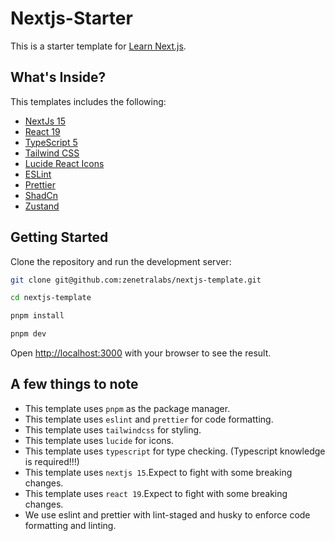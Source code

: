# Nextjs-Starter

This is a starter template for [Learn Next.js](https://nextjs.org/learn).

## What's Inside?

This templates includes the following:

- [NextJs 15](https://nextjs.org/)
- [React 19](https://reactjs.org/)
- [TypeScript 5](https://www.typescriptlang.org/)
- [Tailwind CSS](https://tailwindcss.com/)
- [Lucide React Icons](lucide.dev/icons/)
- [ESLint](https://eslint.org/)
- [Prettier](https://prettier.io/)
- [ShadCn](https://ui.shadcn.com/)
- [Zustand](https://zustand.surge.sh/)

## Getting Started

Clone the repository and run the development server:

```bash
git clone git@github.com:zenetralabs/nextjs-template.git

cd nextjs-template

pnpm install

pnpm dev
```

Open [http://localhost:3000](http://localhost:3000) with your browser to see the result.

## A few things to note

- This template uses `pnpm` as the package manager.
- This template uses `eslint` and `prettier` for code formatting.
- This template uses `tailwindcss` for styling.
- This template uses `lucide` for icons.
- This template uses `typescript` for type checking. (Typescript knowledge is required!!!)
- This template uses `nextjs 15`.Expect to fight with some breaking changes.
- This template uses `react 19`.Expect to fight with some breaking changes.
- We use eslint and prettier with lint-staged and husky to enforce code formatting and linting.
